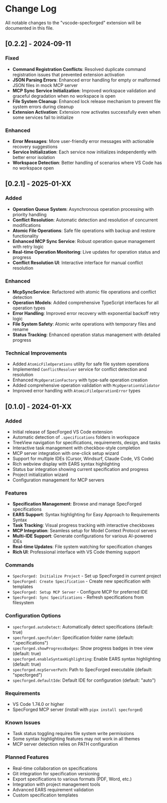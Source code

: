 # Change Log

All notable changes to the "vscode-specforged" extension will be documented in this file.

## [0.2.2] - 2024-09-11

### Fixed
- **Command Registration Conflicts**: Resolved duplicate command registration issues that prevented extension activation
- **JSON Parsing Errors**: Enhanced error handling for empty or malformed JSON files in mock MCP server
- **MCP Sync Service Initialization**: Improved workspace validation and graceful degradation when no workspace is open
- **File System Cleanup**: Enhanced lock release mechanism to prevent file system errors during cleanup
- **Extension Activation**: Extension now activates successfully even when some services fail to initialize

### Enhanced
- **Error Messages**: More user-friendly error messages with actionable recovery suggestions
- **Service Initialization**: Each service now initializes independently with better error isolation
- **Workspace Detection**: Better handling of scenarios where VS Code has no workspace open

## [0.2.1] - 2025-01-XX

### Added
- **Operation Queue System**: Asynchronous operation processing with priority handling
- **Conflict Resolution**: Automatic detection and resolution of concurrent modifications
- **Atomic File Operations**: Safe file operations with backup and restore functionality
- **Enhanced MCP Sync Service**: Robust operation queue management with retry logic
- **Real-time Operation Monitoring**: Live updates for operation status and progress
- **Conflict Resolution UI**: Interactive interface for manual conflict resolution

### Enhanced
- **McpSyncService**: Refactored with atomic file operations and conflict detection
- **Operation Models**: Added comprehensive TypeScript interfaces for all operation types
- **Error Handling**: Improved error recovery with exponential backoff retry logic
- **File System Safety**: Atomic write operations with temporary files and rename
- **Status Tracking**: Enhanced operation status management with detailed progress

### Technical Improvements
- Added `AtomicFileOperations` utility for safe file system operations
- Implemented `ConflictResolver` service for conflict detection and resolution
- Enhanced `McpOperationFactory` with type-safe operation creation
- Added comprehensive operation validation with `McpOperationValidator`
- Improved error handling with `AtomicFileOperationError` types

## [0.1.0] - 2024-01-XX

### Added
- Initial release of SpecForged VS Code extension
- Automatic detection of `.specifications` folders in workspace
- TreeView navigation for specifications, requirements, design, and tasks
- Interactive task management with checkbox-style completion
- MCP server integration with one-click setup wizard
- Support for multiple IDEs (Cursor, Windsurf, Claude Code, VS Code)
- Rich webview display with EARS syntax highlighting
- Status bar integration showing current specification and progress
- Project initialization wizard
- Configuration management for MCP servers

### Features
- **Specification Management**: Browse and manage SpecForged specifications
- **EARS Support**: Syntax highlighting for Easy Approach to Requirements Syntax
- **Task Tracking**: Visual progress tracking with interactive checkboxes
- **MCP Integration**: Seamless setup for Model Context Protocol servers
- **Multi-IDE Support**: Generate configurations for various AI-powered IDEs
- **Real-time Updates**: File system watching for specification changes
- **Rich UI**: Professional interface with VS Code theming support

### Commands
- `SpecForged: Initialize Project` - Set up SpecForged in current project
- `SpecForged: Create Specification` - Create new specification with templates
- `SpecForged: Setup MCP Server` - Configure MCP for preferred IDE
- `SpecForged: Sync Specifications` - Refresh specifications from filesystem

### Configuration Options
- `specforged.autoDetect`: Automatically detect specifications (default: true)
- `specforged.specFolder`: Specification folder name (default: ".specifications")
- `specforged.showProgressBadges`: Show progress badges in tree view (default: true)
- `specforged.enableSyntaxHighlighting`: Enable EARS syntax highlighting (default: true)
- `specforged.mcpServerPath`: Path to SpecForged executable (default: "specforged")
- `specforged.defaultIde`: Default IDE for configuration (default: "auto")

### Requirements
- VS Code 1.74.0 or higher
- SpecForged MCP server (install with `pipx install specforged`)

### Known Issues
- Task status toggling requires file system write permissions
- Some syntax highlighting features may not work in all themes
- MCP server detection relies on PATH configuration

### Planned Features
- Real-time collaboration on specifications
- Git integration for specification versioning
- Export specifications to various formats (PDF, Word, etc.)
- Integration with project management tools
- Advanced EARS requirement validation
- Custom specification templates
